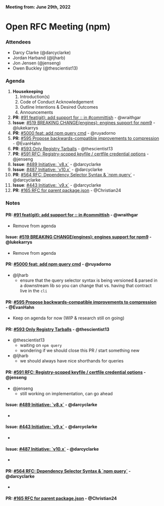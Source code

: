 #### Meeting from: June 29th, 2022

# Open RFC Meeting (npm)

### Attendees
- Darcy Clarke (@darcyclarke)
- Jordan Harband (@ljharb)
- Jon Jensen (@jenseng)
- Owen Buckley (@thescientist13)

### Agenda

1. **Housekeeping**
	1. Introduction(s)
	1. Code of Conduct Acknowledgement
	1. Outline Intentions & Desired Outcomes
	1. Announcements
1. **PR**: [#91 feat(git): add support for :: in #committish](https://github.com/npm/npm-package-arg/pull/91) - @wraithgar
1. **Issue**: [#519 BREAKING CHANGE(engines): engines support for npm9](https://github.com/npm/statusboard/issues/519) - @lukekarrys
1. **PR**: [#5000 feat: add npm query cmd](https://github.com/npm/cli/pull/5000) - @ruyadorno
1. **PR**: [#595 Propose backwards-compatible improvements to compression](https://github.com/npm/rfcs/pull/595) - @EvanHahn
1. **PR**: [#593 Only Registry Tarballs](https://github.com/npm/rfcs/pull/593) - @thescientist13
1. **PR**: [#591 RFC: Registry-scoped keyfile / certfile credential options](https://github.com/npm/rfcs/pull/591) - @jenseng
1. **Issue**: [#489 Initiative: &#x60;v8.x&#x60;](https://github.com/npm/statusboard/issues/489) - @darcyclarke
1. **Issue**: [#487 Initiative: &#x60;v10.x&#x60;](https://github.com/npm/statusboard/issues/487) - @darcyclarke
1. **PR**: [#564 RFC: Dependency Selector Syntax &amp; &#x60;npm query&#x60;](https://github.com/npm/rfcs/pull/564) - @darcyclarke
1. **Issue**: [#443 Initiative: &#x60;v9.x&#x60;](https://github.com/npm/statusboard/issues/443) - @darcyclarke
1. **PR**: [#165 RFC for parent package.json](https://github.com/npm/rfcs/pull/165) - @Christian24

### Notes

#### **PR**: [#91 feat(git): add support for :: in #committish](https://github.com/npm/npm-package-arg/pull/91) - @wraithgar
- Remove from agenda

#### **Issue**: [#519 BREAKING CHANGE(engines): engines support for npm9](https://github.com/npm/statusboard/issues/519) - @lukekarrys
- Remove from agenda

#### **PR**: [#5000 feat: add npm query cmd](https://github.com/npm/cli/pull/5000) - @ruyadorno
- @ljharb
  - ensure that the query selector syntax is being versioned & parsed in a downstream lib so you can change that vs. having that contract live in the `cli`

#### **PR**: [#595 Propose backwards-compatible improvements to compression](https://github.com/npm/rfcs/pull/595) - @EvanHahn
- Keep on agenda for now (WIP & research still on going)

#### **PR**: [#593 Only Registry Tarballs](https://github.com/npm/rfcs/pull/593) - @thescientist13
- @thescientist13
  - waiting on `npm query` 
  - wondering if we should close this PR / start something new
- @ljharb
  - we should always have nice shorthands for queries

#### **PR**: [#591 RFC: Registry-scoped keyfile / certfile credential options](https://github.com/npm/rfcs/pull/591) - @jenseng
- @jenseng 
  - still working on implementation, can go ahead 

#### **Issue**: [#489 Initiative: &#x60;v8.x&#x60;](https://github.com/npm/statusboard/issues/489) - @darcyclarke
- 

#### **Issue**: [#443 Initiative: &#x60;v9.x&#x60;](https://github.com/npm/statusboard/issues/443) - @darcyclarke
- 

#### **Issue**: [#487 Initiative: &#x60;v10.x&#x60;](https://github.com/npm/statusboard/issues/487) - @darcyclarke
- 

#### **PR**: [#564 RFC: Dependency Selector Syntax &amp; &#x60;npm query&#x60;](https://github.com/npm/rfcs/pull/564) - @darcyclarke
- 

#### **PR**: [#165 RFC for parent package.json](https://github.com/npm/rfcs/pull/165) - @Christian24
